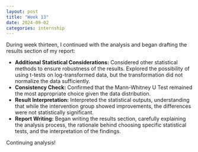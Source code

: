 ```yaml
---
layout: post
title: "Week 13"
date: 2024-09-02
categories: internship
---
```


During week thirteen, I continued with the analysis and began drafting the results section of my report:

- **Additional Statistical Considerations:** Considered other statistical methods to ensure robustness of the results. Explored the possibility of using t-tests on log-transformed data, but the transformation did not normalize the data sufficiently.
- **Consistency Check:** Confirmed that the Mann-Whitney U Test remained the most appropriate choice given the data distribution.
- **Result Interpretation:** Interpreted the statistical outputs, understanding that while the intervention group showed improvements, the differences were not statistically significant.
- **Report Writing:** Began writing the results section, carefully explaining the analysis process, the rationale behind choosing specific statistical tests, and the interpretation of the findings.

Continuing analysis!
